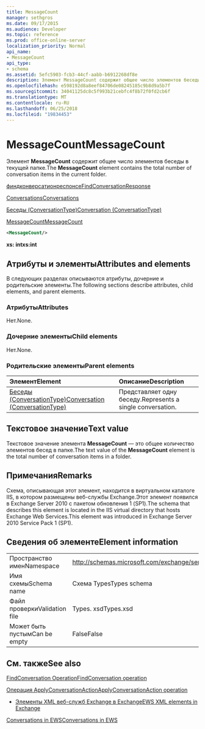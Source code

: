 ```yaml
---
title: MessageCount
manager: sethgros
ms.date: 09/17/2015
ms.audience: Developer
ms.topic: reference
ms.prod: office-online-server
localization_priority: Normal
api_name:
- MessageCount
api_type:
- schema
ms.assetid: 5efc5903-fcb3-44cf-aabb-b6912268df8e
description: Элемент MessageCount содержит общее число элементов беседы в текущей папке.
ms.openlocfilehash: e598192d8a8eef84706de08245185c9b8d9a5b7f
ms.sourcegitcommit: 34041125dc8c5f993b21cebfc4f8b72f0fd2cb6f
ms.translationtype: MT
ms.contentlocale: ru-RU
ms.lasthandoff: 06/25/2018
ms.locfileid: "19834453"
---
```

# <a name="messagecount"></a><span data-ttu-id="69033-103">MessageCount</span><span class="sxs-lookup"><span data-stu-id="69033-103">MessageCount</span></span>

<span data-ttu-id="69033-104">Элемент **MessageCount** содержит общее число элементов беседы в текущей папке.</span><span class="sxs-lookup"><span data-stu-id="69033-104">The **MessageCount** element contains the total number of conversation items in the current folder.</span></span> 
  
[<span data-ttu-id="69033-105">финдконверсатионреспонсе</span><span class="sxs-lookup"><span data-stu-id="69033-105">FindConversationResponse</span></span>](findconversationresponse.md)
  
[<span data-ttu-id="69033-106">Conversations</span><span class="sxs-lookup"><span data-stu-id="69033-106">Conversations</span></span>](conversations-ex15websvcsotherref.md)
  
[<span data-ttu-id="69033-107">Беседы (ConversationType)</span><span class="sxs-lookup"><span data-stu-id="69033-107">Conversation (ConversationType)</span></span>](conversation-conversationtype.md)
  
[<span data-ttu-id="69033-108">MessageCount</span><span class="sxs-lookup"><span data-stu-id="69033-108">MessageCount</span></span>](messagecount.md)
  
```XML
<MessageCount/>
```

 <span data-ttu-id="69033-109">**xs: int**</span><span class="sxs-lookup"><span data-stu-id="69033-109">**xs:int**</span></span>
## <a name="attributes-and-elements"></a><span data-ttu-id="69033-110">Атрибуты и элементы</span><span class="sxs-lookup"><span data-stu-id="69033-110">Attributes and elements</span></span>

<span data-ttu-id="69033-111">В следующих разделах описываются атрибуты, дочерние и родительские элементы.</span><span class="sxs-lookup"><span data-stu-id="69033-111">The following sections describe attributes, child elements, and parent elements.</span></span>
  
### <a name="attributes"></a><span data-ttu-id="69033-112">Атрибуты</span><span class="sxs-lookup"><span data-stu-id="69033-112">Attributes</span></span>

<span data-ttu-id="69033-113">Нет.</span><span class="sxs-lookup"><span data-stu-id="69033-113">None.</span></span>
  
### <a name="child-elements"></a><span data-ttu-id="69033-114">Дочерние элементы</span><span class="sxs-lookup"><span data-stu-id="69033-114">Child elements</span></span>

<span data-ttu-id="69033-115">Нет.</span><span class="sxs-lookup"><span data-stu-id="69033-115">None.</span></span>
  
### <a name="parent-elements"></a><span data-ttu-id="69033-116">Родительские элементы</span><span class="sxs-lookup"><span data-stu-id="69033-116">Parent elements</span></span>

|<span data-ttu-id="69033-117">**Элемент**</span><span class="sxs-lookup"><span data-stu-id="69033-117">**Element**</span></span>|<span data-ttu-id="69033-118">**Описание**</span><span class="sxs-lookup"><span data-stu-id="69033-118">**Description**</span></span>|
|:-----|:-----|
|[<span data-ttu-id="69033-119">Беседы (ConversationType)</span><span class="sxs-lookup"><span data-stu-id="69033-119">Conversation (ConversationType)</span></span>](conversation-conversationtype.md) <br/> |<span data-ttu-id="69033-120">Представляет одну беседу.</span><span class="sxs-lookup"><span data-stu-id="69033-120">Represents a single conversation.</span></span>  <br/> |
   
## <a name="text-value"></a><span data-ttu-id="69033-121">Текстовое значение</span><span class="sxs-lookup"><span data-stu-id="69033-121">Text value</span></span>

<span data-ttu-id="69033-122">Текстовое значение элемента **MessageCount** — это общее количество элементов бесед в папке.</span><span class="sxs-lookup"><span data-stu-id="69033-122">The text value of the **MessageCount** element is the total number of conversation items in a folder.</span></span> 
  
## <a name="remarks"></a><span data-ttu-id="69033-123">Примечания</span><span class="sxs-lookup"><span data-stu-id="69033-123">Remarks</span></span>

<span data-ttu-id="69033-124">Схема, описывающая этот элемент, находится в виртуальном каталоге IIS, в котором размещены веб-службы Exchange.Этот элемент появился в Exchange Server 2010 с пакетом обновления 1 (SP1).</span><span class="sxs-lookup"><span data-stu-id="69033-124">The schema that describes this element is located in the IIS virtual directory that hosts Exchange Web Services.This element was introduced in Exchange Server 2010 Service Pack 1 (SP1).</span></span>
  
## <a name="element-information"></a><span data-ttu-id="69033-125">Сведения об элементе</span><span class="sxs-lookup"><span data-stu-id="69033-125">Element information</span></span>

|||
|:-----|:-----|
|<span data-ttu-id="69033-126">Пространство имен</span><span class="sxs-lookup"><span data-stu-id="69033-126">Namespace</span></span>  <br/> |http://schemas.microsoft.com/exchange/services/2006/types  <br/> |
|<span data-ttu-id="69033-127">Имя схемы</span><span class="sxs-lookup"><span data-stu-id="69033-127">Schema name</span></span>  <br/> |<span data-ttu-id="69033-128">Схема Types</span><span class="sxs-lookup"><span data-stu-id="69033-128">Types schema</span></span>  <br/> |
|<span data-ttu-id="69033-129">Файл проверки</span><span class="sxs-lookup"><span data-stu-id="69033-129">Validation file</span></span>  <br/> |<span data-ttu-id="69033-130">Types. xsd</span><span class="sxs-lookup"><span data-stu-id="69033-130">Types.xsd</span></span>  <br/> |
|<span data-ttu-id="69033-131">Может быть пустым</span><span class="sxs-lookup"><span data-stu-id="69033-131">Can be empty</span></span>  <br/> |<span data-ttu-id="69033-132">False</span><span class="sxs-lookup"><span data-stu-id="69033-132">False</span></span>  <br/> |
   
## <a name="see-also"></a><span data-ttu-id="69033-133">См. также</span><span class="sxs-lookup"><span data-stu-id="69033-133">See also</span></span>



[<span data-ttu-id="69033-134">FindConversation Operation</span><span class="sxs-lookup"><span data-stu-id="69033-134">FindConversation operation</span></span>](findconversation-operation.md)
  
[<span data-ttu-id="69033-135">Операция ApplyConversationAction</span><span class="sxs-lookup"><span data-stu-id="69033-135">ApplyConversationAction operation</span></span>](applyconversationaction-operation.md)


- [<span data-ttu-id="69033-136">Элементы XML веб-служб Exchange в Exchange</span><span class="sxs-lookup"><span data-stu-id="69033-136">EWS XML elements in Exchange</span></span>](ews-xml-elements-in-exchange.md)


[<span data-ttu-id="69033-137">Conversations in EWS</span><span class="sxs-lookup"><span data-stu-id="69033-137">Conversations in EWS</span></span>](http://msdn.microsoft.com/library/91e64629-db6c-4c94-9dcb-d386232e8467%28Office.15%29.aspx)

